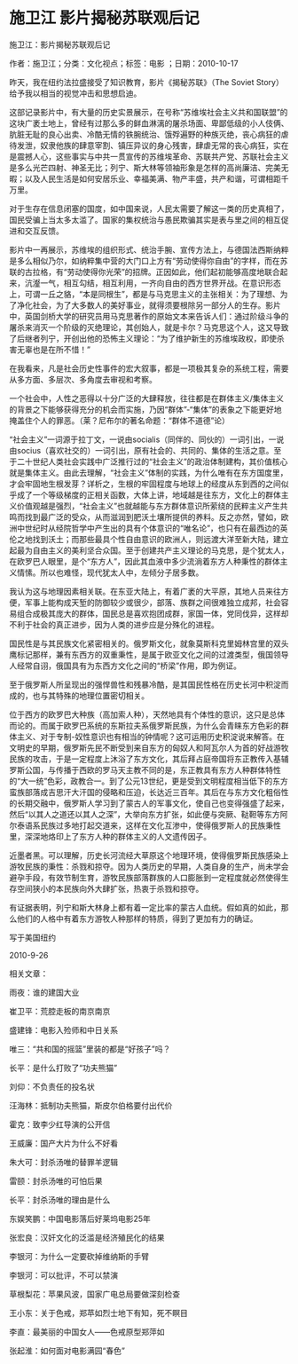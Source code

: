 # 施卫江  影片揭秘苏联观后记

施卫江：影片揭秘苏联观后记

作者：施卫江；分类：文化视点；标签：电影 ；日期：2010-10-17

昨天，我在纽约法拉盛接受了知识教育，影片《揭秘苏联》（The Soviet Story）给予我以相当的视觉冲击和思想启迪。

这部记录影片中，有大量的历史实景展示，在号称“苏维埃社会主义共和国联盟”的这块广袤土地上，曾经有过那么多的鲜血淋漓的屠杀场面、卑鄙低级的小人伎俩、肮脏无耻的良心出卖、冷酷无情的铁腕统治、饿殍遍野的种族灭绝，丧心病狂的虐待发泄，奴隶他族的肆意宰割、镇压异议的身心残害，肆虐无常的丧心病狂，实在是震撼人心，这些事实与中共一贯宣传的苏维埃革命、苏联共产党、苏联社会主义是多么光芒四射、神圣无比；列宁、斯大林等领袖形象是怎样的高尚廉洁、完美无暇；以及人民生活是如何安居乐业、幸福美满、物产丰盛，共产和谐，可谓相距千万里。

对于生存在信息闭塞的国度，如中国来说，人民太需要了解这一类的历史真相了，国民受骗上当太多太滥了。国家的集权统治与愚民欺骗其实是表与里之间的相互促进和交互反馈。

影片中一再展示，苏维埃的组织形式、统治手腕、宣传方法上，与德国法西斯纳粹是多么相似乃尔，如纳粹集中营的大门口上方有“劳动使得你自由”的字样，而在苏联的古拉格，有“劳动使得你光荣”的招牌。正因如此，他们起初能够高度地联合起来，沆瀣一气，相互勾结，相互利用，一齐向自由的西方世界开战。在意识形态上，可谓一丘之貉，“本是同根生”，都是与马克思主义的主张相关：为了理想、为了净化社会，为了大多数人的美好事业，就得须要根除另一部分人的生存。影片中，英国剑桥大学的研究员用马克思著作的原始文本来告诉人们：通过阶级斗争的屠杀来消灭一个阶级的灭绝理论，其创始人，就是卡尔？马克思这个人，这又导致了后继者列宁，开创出他的恐怖主义理论：“为了维护新生的苏维埃政权，即使杀害无辜也是在所不惜！”

在我看来，凡是社会历史性事件的宏大叙事，都是一项极其复杂的系统工程，需要从多方面、多层次、多角度去审视和考察。

一个社会中，人性之恶得以十分广泛的大肆释放，往往都是在群体主义/集体主义的背景之下能够获得充分的机会而实施，乃因“群体”-“集体”的表象之下能更好地掩盖住个人的罪恶。（莱？尼布尔的著名命题：“群体不道德”论）

“社会主义”一词源于拉丁文，一说由socialis（同伴的、同伙的）一词引出，一说由socius（喜欢社交的）一词引出，原有社会的、共同的、集体的生活之意。至于二十世纪人类社会实践中广泛推行过的“社会主义”的政治体制建构，其价值核心就是集体主义。由此去理解，“社会主义”体制的实践，为什么唯有在东方国度里，才会牢固地生根发芽？详析之，生根的牢固程度与地球上的经度从东到西的之间似乎成了一个等级梯度的正相关函数，大体上讲，地域越是往东方，文化上的群体主义价值观越是强烈，“社会主义”也就越能与东方群体意识所萦绕的民粹主义产生共鸣而找到最广泛的受众，从而滋润到肥沃土壤所提供的养料。反之亦然，譬如，欧洲中世纪时从经院哲学中产生出的具有个体意识的“唯名论”，也只有在最西边的英伦之地找到沃土；而那些最具个性自由意识的欧洲人，则远渡大洋至新大陆，建立起最为自由主义的美利坚合众国。至于创建共产主义理论的马克思，是个犹太人，在欧罗巴人眼里，是个“东方人”，因此其血液中多少流淌着东方人种秉性的群体主义情愫。所以也难怪，现代犹太人中，左倾分子居多数。

我认为这与地理因素相关联。在东亚大陆上，有着广袤的大平原，其地人员来往方便，军事上能构成天堑的防御较少或很少，部落、族群之间很难独立成邦，社会容易组合成极其庞大的群体，国民总是喜欢抱团成群，家国一体，党同伐异，这样却不利于社会的真正进步，因为人类的进步应是分殊化的进程。

国民性是与其民族文化紧密相关的。俄罗斯文化，就象莫斯科克里姆林宫里的双头鹰标记那样，兼有东西方的双重秉性，是属于欧亚文化之间的过渡类型，俄国领导人经常自诩，俄国具有为东西方文化之间的“桥梁”作用，即为例证。

至于俄罗斯人所呈现出的强悍兽性和残暴冷酷，是其国民性格在历史长河中积淀而成的，也与其特殊的地理位置密切相关。

位于西方的欧罗巴大种族（高加索人种），天然地具有个体性的意识，这只是总体而论的。而属于欧罗巴系统的东斯拉夫系俄罗斯民族，为什么会青睐东方色彩的群体主义、对于专制-奴性意识也有相当的钟情呢？这可运用历史积淀说来解答。在文明史的早期，俄罗斯先民不断受到来自东方的匈奴人和阿瓦尔人为首的好战游牧民族的攻击，于是一定程度上沐浴了东方文化，其后拜占庭帝国将东正教传入基辅罗斯公国，与传播于西欧的罗马天主教不同的是，东正教具有东方人种群体特性的“大一统”色彩，政教合一。到了公元13世纪，更是受到文明程度相当低下的东方蛮族部落成吉思汗大汗国的侵略和压迫，长达近三百年。其后在与东方文化粗俗性的长期交融中，俄罗斯人学习到了蒙古人的军事文化，使自己也变得强盛了起来，然后“以其人之道还以其人之深”，大举向东方扩张，如此便与突厥、鞑靼等东方阿尔泰语系民族过多地打起交道来，这样在文化互渗中，使得俄罗斯人的民族秉性里，深深地烙印上了东方人种的群体主义的人文遗传因子。

近墨者黑。可以理解，历史长河流经大草原这个地理环境，使得俄罗斯民族感染上游牧民族的秉性：杀戮和掠夺。因为人类历史的早期，人类自身的生产，尚未学会避孕手段，有效节制生育，游牧民族部落群族的人口膨胀到一定程度就必然使得生存空间狭小的本民族向外大肆扩张，热衷于杀戮和掠夺。

有证据表明，列宁和斯大林身上都有着一定比率的蒙古人血统。假如真的如此，那么他们的人格中有着东方游牧人种那样的特质，得到了更加有力的确证。

写于美国纽约

2010-9-26



相关文章：

雨夜：谁的建国大业

崔卫平：荒腔走板的南京南京

盛建锋：电影入殓师和中日关系

唯三：“共和国的摇篮”里装的都是“好孩子”吗？

长平：是什么打败了“功夫熊猫”

刘仰：不负责任的投名状

汪海林：抵制功夫熊猫，斯皮尔伯格要付出代价

霍克：致李少红导演的公开信

王威廉：国产大片为什么不好看

朱大可：封杀汤唯的替罪羊逻辑

雷颐：封杀汤唯的可怕后果

长平：封杀汤唯的理由是什么

东娱笑鹏：中国电影落后好莱坞电影25年

张宏良：汉奸文化的泛滥是经济殖民化的结果

李银河：为什么一定要砍掉维纳斯的手臂

李银河：可以批评，不可以禁演

草根梨花：苹果风波，国家广电总局要做深刻检查

王小东：关于色戒，郑苹如烈士地下有知，死不瞑目

李直：最美丽的中国女人——色戒原型郑萍如

张起淮：如何面对电影满园“春色”